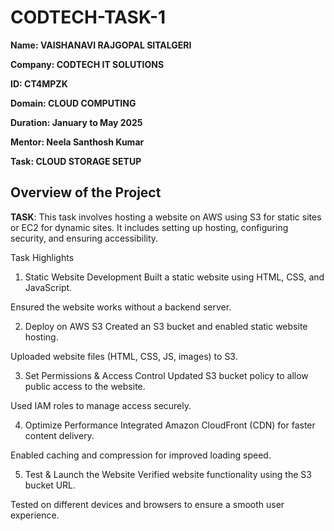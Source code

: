 # CODTECH-TASK-1

**Name: VAISHANAVI RAJGOPAL SITALGERI**

**Company: CODTECH IT SOLUTIONS**

**ID: CT4MPZK**

**Domain: CLOUD COMPUTING**

**Duration: January to May 2025**

**Mentor: Neela Santhosh Kumar**

 
**Task: CLOUD STORAGE SETUP**

## Overview of the Project


**TASK**: This task involves hosting a website on AWS using S3 for static sites or EC2 for dynamic sites. It includes setting up hosting, configuring security, and ensuring accessibility.

Task Highlights

1. Static Website Development
Built a static website using HTML, CSS, and JavaScript.

Ensured the website works without a backend server.

2. Deploy on AWS S3
Created an S3 bucket and enabled static website hosting.

Uploaded website files (HTML, CSS, JS, images) to S3.

3. Set Permissions & Access Control
Updated S3 bucket policy to allow public access to the website.

Used IAM roles to manage access securely.

4. Optimize Performance
Integrated Amazon CloudFront (CDN) for faster content delivery.

Enabled caching and compression for improved loading speed.

5. Test & Launch the Website
Verified website functionality using the S3 bucket URL.

Tested on different devices and browsers to ensure a smooth user experience.

